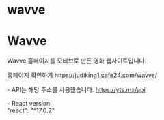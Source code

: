 # wavve

<h1>Wavve</h1>
<p>Wavve 홈페이지를 모티브로 만든 영화 웹사이트입니다.</p>
<p>
  홈페이지 확인하기
  <a href="https://judiking1.cafe24.com/wavve/">https://judiking1.cafe24.com/wavve/</a>
</p>
<p>
  - API는 해당 주소를 사용했습니다.
  <a href="https://yts.mx/api">https://yts.mx/api</a>
</p>


<p>
  - React version
  <br>
  "react": "^17.0.2"
</p>



